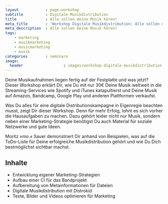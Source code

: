 ```yaml
---
layout            : page-workshop
subtitle          : Digitale Musikdistribution
title             : Alle sollen meine Musik hören!
meta_title        : 'Workshop Digitale Musikdistribution: Alle sollen meine Musik hören!'
meta_description  : Alle sollen meine Musik hören!
tags:
    - marketing
    - musikmarketing
    - musicmarketing
    - musik
categories        : seminare
image:
  header                  : images/workshop-digitale-musikdistribution.jpg
---
```

Deine Musikaufnahmen liegen fertig auf der Festplatte und was jetzt? Dieser Workshop erklärt Dir, wie Du mit nur 30€ Deine Musik weltweit in die Streaming-Services wie Spotify und iTunes katapultierst und Deine Musik auf Amazon, Bandcamp, Google Play und anderen Plattformen verkaufst.
<!-- readmore -->

Was Du alles für eine digitale Distributionskampagne in Eigenregie beachten musst, zeigt Dir dieser Workshop. Denn für mehr Erfolg, lohnt es sich vorher die Hausaufgaben zu machen. Dazu gehört leider nicht nur Musik, sondern neben einer Marketing-Strategie benötigst Du auch Material für soziale Netzwerke und gute Ideen.

Moritz »mo.« Sauer demonstriert Dir anhand von Beispielen, was auf die ToDo-Liste für Deine erfolgreiche Musikdistribution gehört und wie Du Dich bestmöglichst sichtbar machst.

## Inhalte

- Entwicklung eigener Marketing-Strategien
- Aufbau einer CI für das Bandprojekt
- Aufbereitung von Metainformationen für Dateien
- Digitale Musikdistribution mit Distrokid
- Texte, Bilder und Videos optimieren für Marketing